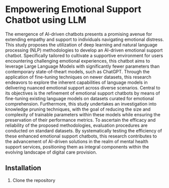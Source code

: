 # Empowering Emotional Support Chatbot using LLM
The emergence of AI-driven chatbots presents a promising avenue for extending empathy
and support to individuals navigating emotional distress. This study proposes the utilization
of deep learning and natural language processing (NLP) methodologies to develop an
AI-driven emotional support chatbot. Specifically tailored to cultivate a supportive environment
for users encountering challenging emotional experiences, this chatbot aims to leverage
Large Language Models with significantly fewer parameters than contemporary state-of-theart
models, such as ChatGPT. Through the application of fine-tuning techniques on newer
datasets, this research endeavors to explore the inherent capabilities of language models in
delivering nuanced emotional support across diverse scenarios. Central to its objectives is the
refinement of emotional support chatbots by means of fine-tuning existing language models
on datasets curated for emotional comprehension. Furthermore, this study undertakes an
investigation into knowledge pruning techniques, with the goal of reducing the size and complexity
of trainable parameters within these models while ensuring the preservation of their
performance metrics. To ascertain the efficacy and reliability of the proposed methodologies,
evaluation procedures are conducted on standard datasets. By systematically testing
the efficiency of these enhanced emotional support chatbots, this research contributes to the
advancement of AI-driven solutions in the realm of mental health support services, positioning
them as integral components within the evolving landscape of digital care provision.

## Installation

1. Clone the repository
   ``` git clone https://github.com/Sunil-Rufus/Emotion_chatbot.git
   ```

     
